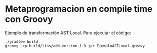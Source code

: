 # Metaprogramacion en compile time con Groovy #

Ejemplo de transformación AST Local. Para ejecutar el código:

```
./gradlew build
groovy -cp build/libs/add-version-1.0.jar EjemploASTLocal.groovy
```